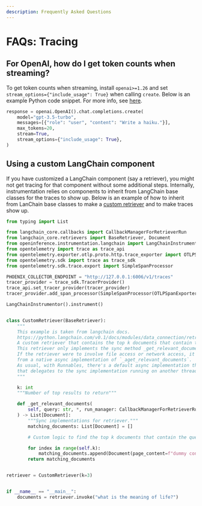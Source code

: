 ```yaml
---
description: Frequently Asked Questions
---
```


# FAQs: Tracing

## For OpenAI, how do I get token counts when streaming?

To get token counts when streaming, install `openai>=1.26` and set `stream_options={"include_usage": True}` when calling `create`. Below is an example Python code snippet. For more info, see [here](https://community.openai.com/t/usage-stats-now-available-when-using-streaming-with-the-chat-completions-api-or-completions-api/738156).

```python
response = openai.OpenAI().chat.completions.create(
    model="gpt-3.5-turbo",
    messages=[{"role": "user", "content": "Write a haiku."}],
    max_tokens=20,
    stream=True,
    stream_options={"include_usage": True},
)
```

## Using a custom LangChain component

If you have customized a LangChain component (say a retriever), you might not get tracing for that component without some additional steps. Internally, instrumentation relies on components to inherit from LangChain base classes for the traces to show up. Below is an example of how to inherit from LanChain base classes to make a [custom retriever](https://python.langchain.com/v0.1/docs/modules/data\_connection/retrievers/custom\_retriever/) and to make traces show up.

```python
from typing import List

from langchain_core.callbacks import CallbackManagerForRetrieverRun
from langchain_core.retrievers import BaseRetriever, Document
from openinference.instrumentation.langchain import LangChainInstrumentor
from opentelemetry import trace as trace_api
from opentelemetry.exporter.otlp.proto.http.trace_exporter import OTLPSpanExporter
from opentelemetry.sdk import trace as trace_sdk
from opentelemetry.sdk.trace.export import SimpleSpanProcessor

PHOENIX_COLLECTOR_ENDPOINT = "http://127.0.0.1:6006/v1/traces"
tracer_provider = trace_sdk.TracerProvider()
trace_api.set_tracer_provider(tracer_provider)
tracer_provider.add_span_processor(SimpleSpanProcessor(OTLPSpanExporter(endpoint)))

LangChainInstrumentor().instrument()


class CustomRetriever(BaseRetriever):
    """
    This example is taken from langchain docs.
    https://python.langchain.com/v0.1/docs/modules/data_connection/retrievers/custom_retriever/
    A custom retriever that contains the top k documents that contain the user query.
    This retriever only implements the sync method _get_relevant_documents.
    If the retriever were to involve file access or network access, it could benefit
    from a native async implementation of `_aget_relevant_documents`.
    As usual, with Runnables, there's a default async implementation that's provided
    that delegates to the sync implementation running on another thread.
    """

    k: int
    """Number of top results to return"""

    def _get_relevant_documents(
        self, query: str, *, run_manager: CallbackManagerForRetrieverRun
    ) -> List[Document]:
        """Sync implementations for retriever."""
        matching_documents: List[Document] = []

        # Custom logic to find the top k documents that contain the query

        for index in range(self.k):
            matching_documents.append(Document(page_content=f"dummy content at {index}", score=1.0))
        return matching_documents


retriever = CustomRetriever(k=3)


if __name__ == "__main__":
    documents = retriever.invoke("what is the meaning of life?")
```

